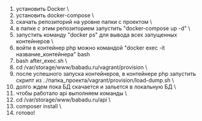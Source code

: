 1) установить Docker \
2) установить docker-compose \
3) скачать репозиторий на уровне папки с проектом \
4) в папке с этим репозиторием запустить "docker-compose up -d" \
5) запустить команду "docker ps" для вывода всех запущенных контейнеров \
6) войти в контейнер php можно командой "docker exec -it название_контейнера" bash
7) bash after_exec.sh \
8) cd /var/storage/www/babadu.ru/vagrant/provision \
9) после успешного запуска контейнеров, в контейнере php запустить скрипт из ../папка_проекта/vagrant/provision/load-dump.sh \
10) долго ждем пока БД скачается и зальется в локальную БД \
11) чтобы работало api выполняем команды \
12) cd /var/storage/www/babadu.ru/api \
13) composer install \
14) готово!
